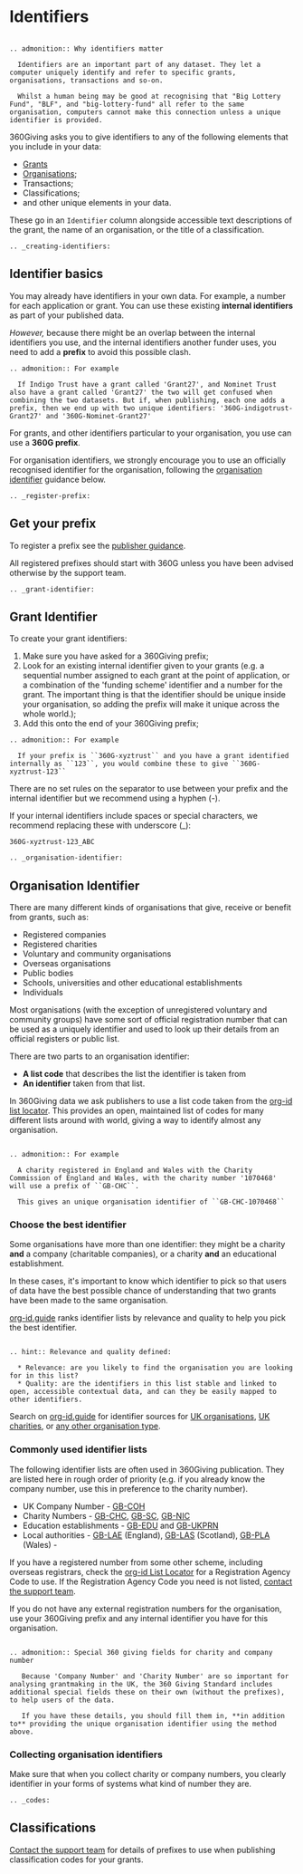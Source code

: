 # Identifiers

```eval_rst 

.. admonition:: Why identifiers matter

  Identifiers are an important part of any dataset. They let a computer uniquely identify and refer to specific grants, organisations, transactions and so-on. 

  Whilst a human being may be good at recognising that "Big Lottery Fund", "BLF", and "big-lottery-fund" all refer to the same organisation, computers cannot make this connection unless a unique identifier is provided. 

```

360Giving asks you to give identifiers to any of the following elements that you include in your data:

* [Grants](grant-identifier)
* [Organisations](organisation-identifier);
* Transactions; 
* Classifications;
* and other unique elements in your data.

These go in an ```Identifier``` column alongside accessible text descriptions of the grant, the name of an organisation, or the title of a classification.


```eval_rst
.. _creating-identifiers:
```

## Identifier basics

You may already have identifiers in your own data. For example, a number for each application or grant. You can use these existing **internal identifiers** as part of your published data. 

*However,* because there might be an overlap between the internal identifiers you use, and the internal identifiers another funder uses, you need to add a **prefix** to avoid this possible clash. 

```eval_rst
.. admonition:: For example

  If Indigo Trust have a grant called 'Grant27', and Nominet Trust also have a grant called 'Grant27' the two will get confused when combining the two datasets. But if, when publishing, each one adds a prefix, then we end up with two unique identifiers: '360G-indigotrust-Grant27' and '360G-Nominet-Grant27'
```

For grants, and other identifiers particular to your organisation, you use can use a **360G prefix**.

For organisation identifiers, we strongly encourage you to use an officially recognised identifier for the organisation, following the [organisation identifier](organisation-identifier) guidance below. 


```eval_rst
.. _register-prefix:
```

## Get your prefix

To register a prefix see the [publisher guidance](http://www.threesixtygiving.org/standard/register/).

All registered prefixes should start with 360G unless you have been advised otherwise by the support team. 

```eval_rst
.. _grant-identifier:
```

## Grant Identifier

To create your grant identifiers:

1. Make sure you have asked for a 360Giving prefix;
2. Look for an existing internal identifier given to your grants (e.g. a sequential number assigned to each grant at the point of application, or a combination of the 'funding scheme' identifier and a number for the grant. The important thing is that the identifier should be unique inside your organisation, so adding the prefix will make it unique across the whole world.);
3. Add this onto the end of your 360Giving prefix;

```eval_rst
.. admonition:: For example

  If your prefix is ``360G-xyztrust`` and you have a grant identified internally as ``123``, you would combine these to give ``360G-xyztrust-123``
```

  There are no set rules on the separator to use between your prefix and the internal identifier but we recommend using a hyphen (-).

  If your internal identifiers include spaces or special characters, we recommend replacing these with underscore (_):

  ``360G-xyztrust-123_ABC``

```eval_rst
.. _organisation-identifier:
```

## Organisation Identifier

There are many different kinds of organisations that give, receive or benefit from grants, such as:

* Registered companies
* Registered charities
* Voluntary and community organisations
* Overseas organisations
* Public bodies
* Schools, universities and other educational establishments
* Individuals

Most organisations (with the exception of unregistered voluntary and community groups) have some sort of official registration number that can be used as a uniquely identifier and used to look up their details from an official registers or public list. 

There are two parts to an organisation identifier:

* **A list code** that describes the list the identifier is taken from
* **An identifier** taken from that list.

In 360Giving data we ask publishers to use a list code taken from the [org-id list locator](http://org-id.guide/). This provides an open, maintained list of codes for many different lists around with world, giving a way to identify almost any organisation. 

```eval_rst

.. admonition:: For example

  A charity registered in England and Wales with the Charity Commission of England and Wales, with the charity number '1070468' will use a prefix of ``GB-CHC``. 

  This gives an unique organisation identifier of ``GB-CHC-1070468``

```

### Choose the best identifier

Some organisations have more than one identifier: they might be a charity **and** a company (charitable companies), or a charity **and** an educational establishment. 

In these cases, it's important to know which identifier to pick so that users of data have the best possible chance of understanding that two grants have been made to the same organisation. 

[org-id.guide](http://org-id.guide) ranks identifier lists by relevance and quality to help you pick the best identifier. 

```eval_rst

.. hint:: Relevance and quality defined: 

  * Relevance: are you likely to find the organisation you are looking for in this list?
  * Quality: are the identifiers in this list stable and linked to open, accessible contextual data, and can they be easily mapped to other identifiers.
```

Search on [org-id.guide](http://org-id.guide) for identifier sources for [UK organisations](http://org-id.guide/?structure=&coverage=GB&subnational=&sector=), [UK charities](http://org-id.guide/?structure=charity&coverage=GB&sector=), or [any other organisation type](http://org-id.guide/).

### Commonly used identifier lists

The following identifier lists are often used in 360Giving publication. They are listed here in rough order of priority (e.g. if you already know the company number, use this in preference to the charity number).

* UK Company Number - [GB-COH](http://org-id.guide/list/GB-COH)
* Charity Numbers - [GB-CHC](http://org-id.guide/list/GB-CHC), [GB-SC](http://org-id.guide/list/GB-SC), [GB-NIC](http://org-id.guide/list/GB-NIC)
* Education establishments - [GB-EDU](http://org-id.guide/list/GB-EDU) and [GB-UKPRN](http://org-id.guide/list/GB-UKPRN) 
* Local authorities - [GB-LAE](http://org-id.guide/list/GB-LAE) (England), [GB-LAS](http://org-id.guide/list/GB-LAS) (Scotland), [GB-PLA](http://org-id.guide/list/GB-PLA) (Wales)  - 

If you have a registered number from some other scheme, including overseas registrars, check the [org-id List Locator](http://org-id.guide/) for a Registration Agency Code to use. If the Registration Agency Code you need is not listed, [contact the support team](http://www.threesixtygiving.org/contact/).

If you do not have any external registration numbers for the organisation, use your 360Giving prefix and any internal identifier you have for this organisation.


```eval_rst

.. admonition:: Special 360 giving fields for charity and company number

   Because 'Company Number' and 'Charity Number' are so important for analysing grantmaking in the UK, the 360 Giving Standard includes additional special fields these on their own (without the prefixes), to help users of the data. 

   If you have these details, you should fill them in, **in addition to** providing the unique organisation identifier using the method above. 
```

### Collecting organisation identifiers

Make sure that when you collect charity or company numbers, you clearly identifier in your forms of systems what kind of number they are. 

```eval_rst
.. _codes:
```

## Classifications

[Contact the support team](http://www.threesixtygiving.org/contact/) for details of prefixes to use when publishing classification codes for your grants.
